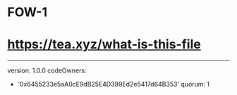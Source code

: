 # FOW-1
# https://tea.xyz/what-is-this-file
---
version: 1.0.0
codeOwners:
  - '0x6455233e5aA0cE9dB25E4D399Ed2e5417d64B353'
quorum: 1
